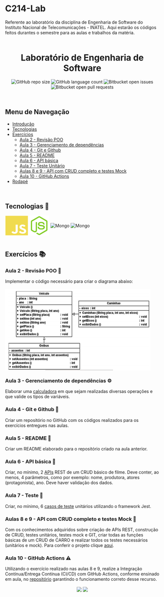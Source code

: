 # C214-Lab

<div id="intro">
Referente ao laboratório da disciplina de Engenharia de Software do Instituto Nacional de Telecomunicações - INATEL.
Aqui estarão os códigos feitos durantes o semestre para as aulas e trabalhos da matéria.
</div>

<br>

<h1 align="center">Laboratório de Engenharia de Software</h1>

<div align="center">

![GitHub repo size](https://img.shields.io/github/repo-size/IagoCB/lab-c214)
![GitHub language count](https://img.shields.io/github/languages/count/IagoCB/lab-c214)
![Bitbucket open issues](https://img.shields.io/bitbucket/issues/IagoCB/lab-c214)
![Bitbucket open pull requests](https://img.shields.io/bitbucket/pr-raw/IagoCB/lab-c214)

</div>

<br>

<div>
<h2>Menu de Navegação</h2>

- <a href="#intro">Introdução</a>
- <a href="#tecnologia">Tecnologias</a>
- <a href="#exerc">Exercícios</a>
  - <a href="#a1">Aula 2 - Revisão POO</a>
  - <a href="#a2">Aula 3 - Gerenciamento de dependências</a>
  - <a href="#a3">Aula 4 - Git e Github</a>
  - <a href="#a4">Aula 5 - README</a>
  - <a href="#a5">Aula 6 - API básica</a>
  - <a href="#a6">Aula 7 - Teste Unitário</a>
  - <a href="#a7">Aulas 8 e 9 - API com CRUD completo e testes Mock</a>
  - <a href="#a8">Aula 10 - GitHub Actions</a>
- <a href="#footer">Rodapé</a>
</div>

<div style="display: inline_block"><br>
<h2 id="tecnologia" align="left">Tecnologias 🚀</h2>

  <img align="center" alt="Js" height="65" width="75" src="https://raw.githubusercontent.com/devicons/devicon/master/icons/javascript/javascript-plain.svg">
  <img align="center" alt="Node" height="65" width="65" src="https://raw.githubusercontent.com/devicons/devicon/master/icons/nodejs/nodejs-plain.svg">
  <img align="center" alt="Mongo" height="65" width="65" src="https://cdn.worldvectorlogo.com/logos/postman.svg">
  <img align="center" alt="Mongo" height="85" width="135" src="https://1000logos.net/wp-content/uploads/2020/08/MongoDB-Logo.png">

</div>
<br>
<div>
<h2 id="exerc" align="left">Exercícios 📚</h2>
<div>
    <h3 id="a1">Aula 2 - Revisão POO 🔎</h3>
      <a>Implementar o código necessário para criar o diagrama abaixo: <br><br></a>
      <img align="center" height="265" width="475" src="imagens/veiculo_diagrama.png">
    <h3 id="a2">Aula 3 - Gerenciamento de dependências ⚙️</h3>
      Elaborar uma <a href="https://github.com/jvoliveirag/C214-Lab/tree/main/Aula3_Ger_Dependencias">calculadora</a> em que sejam realizadas diversas operações e que valide os tipos de variáveis.
    <h3 id="a3">Aula 4 - Git e Github 🔗</h3>
      <a>Criar um repositório no GitHub com os códigos realizados para os exercícios entregues nas aulas.</a>
    <h3 id="a4">Aula 5 - README 📝</h3>
      <a>Criar um README elaborado para o repositório criado na aula anterior.</a>
    <h3 id="a5">Aula 6 - API básica 📄</h3>
      Criar, no mínimo, 2 <a href="https://github.com/jvoliveirag/C214-Lab/tree/main/Aula6_API">APIs</a> REST de um CRUD básico de filme. Deve conter, ao menos, 4 parâmetros, como por exemplo: nome, produtora, atores (protagonista), ano. Deve haver validação dos dados.
    <h3 id="a6">Aula 7 - Teste 🧪</h3>
      Criar, no mínimo, 6 <a href="https://github.com/jvoliveirag/C214-Lab/tree/main/Aula6_API/test">casos de teste</a> unitários utilizando o framework Jest.
    <h3 id="a7">Aulas 8 e 9 - API com CRUD completo e testes Mock 🔬</h3>
      Com os conhecimentos adquiridos sobre criação de APIs REST, construção de CRUD, testes unitários, testes mock e GIT, criar todas as funções básicas de um CRUD de CARRO e realizar todos os testes necessários (unitários e mock). Para conferir o projeto clique <a href="https://github.com/jvoliveirag/API-C214-LAB">aqui</a>.
    <h3 id="a8">Aula 10 - GitHub Actions ⚠️</h3>
      Utilizando o exercício realizado nas aulas 8 e 9, realize a Integração Contínua/Entrega Contínua (CI/CD) com GitHub Actions, conforme ensinado em aula, no <a href="https://github.com/jvoliveirag/API-C214-LAB">repositório</a> garantindo o funcionamento correto desse recurso.

</div>
<br>
</div>

<div id="footer" align="center">
<a href="https://www.linkedin.com/in/joaov-oliveira/" target="_blank"><img src="https://img.shields.io/badge/-LinkedIn-%230077B5?style=for-the-badge&logo=linkedin&logoColor=white" target="_blank"></a>
<a href = "mailto:jv.oliveirag@gmail.com"><img src="https://img.shields.io/badge/-Gmail-%23333?style=for-the-badge&logo=gmail&logoColor=white" target="_blank"></a>
</div>
